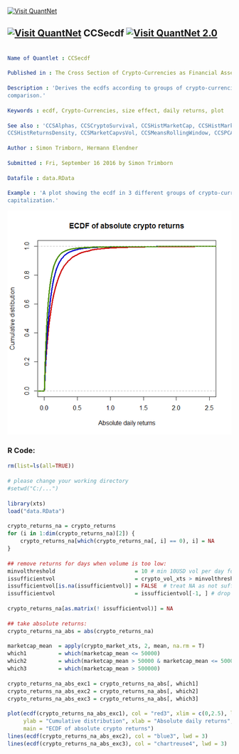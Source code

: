 
[<img src="https://github.com/QuantLet/Styleguide-and-FAQ/blob/master/pictures/banner.png" width="880" alt="Visit QuantNet">](http://quantlet.de/index.php?p=info)

## [<img src="https://github.com/QuantLet/Styleguide-and-Validation-procedure/blob/master/pictures/qloqo.png" alt="Visit QuantNet">](http://quantlet.de/) **CCSecdf** [<img src="https://github.com/QuantLet/Styleguide-and-Validation-procedure/blob/master/pictures/QN2.png" width="60" alt="Visit QuantNet 2.0">](http://quantlet.de/d3/ia)

```yaml

Name of Quantlet : CCSecdf

Published in : The Cross Section of Crypto-Currencies as Financial Asset

Description : 'Derives the ecdfs according to groups of crypto-currencies and plots them for
comparison.'

Keywords : ecdf, Crypto-Currencies, size effect, daily returns, plot

See also : 'CCSAlphas, CCSCryptoSurvival, CCSHistMarketCap, CCSHistMarketCapHighValAreas,
CCSHistReturnsDensity, CCSMarketCapvsVol, CCSMeansRollingWindow, CCSPCAExVar, CCSSdRollingWindow'

Author : Simon Trimborn, Hermann Elendner

Submitted : Fri, September 16 2016 by Simon Trimborn

Datafile : data.RData

Example : 'A plot showing the ecdf in 3 different groups of crypto-currencies ordered by market
capitalization.'

```

![Picture1](CCSecdf.png)


### R Code:
```r
rm(list=ls(all=TRUE))

# please change your working directory
#setwd("C:/...")

library(xts)
load("data.RData")

crypto_returns_na = crypto_returns
for (i in 1:dim(crypto_returns_na)[2]) {
    crypto_returns_na[which(crypto_returns_na[, i] == 0), i] = NA
}

## remove returns for days when volume is too low:
minvolthreshold                         = 10 # min 10USD vol per day for a return
issufficientvol                         = crypto_vol_xts > minvolthreshold
issufficientvol[is.na(issufficientvol)] = FALSE  # treat NA as not sufficient
issufficientvol                         = issufficientvol[-1, ] # drop 1st row as returns lose 1st row

crypto_returns_na[as.matrix(! issufficientvol)] = NA

## take absolute returns:
crypto_returns_na_abs = abs(crypto_returns_na)

marketcap_mean  = apply(crypto_market_xts, 2, mean, na.rm = T)
which1          = which(marketcap_mean <= 50000)
which2          = which(marketcap_mean > 50000 & marketcap_mean <= 500000)
which3          = which(marketcap_mean > 500000)

crypto_returns_na_abs_exc1 = crypto_returns_na_abs[, which1]
crypto_returns_na_abs_exc2 = crypto_returns_na_abs[, which2]
crypto_returns_na_abs_exc3 = crypto_returns_na_abs[, which3]

plot(ecdf(crypto_returns_na_abs_exc1), col = "red3", xlim = c(0,2.5), lwd = 3, 
     ylab = "Cumulative distribution", xlab = "Absolute daily returns", 
     main = "ECDF of absolute crypto returns")
lines(ecdf(crypto_returns_na_abs_exc2), col = "blue3", lwd = 3)
lines(ecdf(crypto_returns_na_abs_exc3), col = "chartreuse4", lwd = 3)

```
